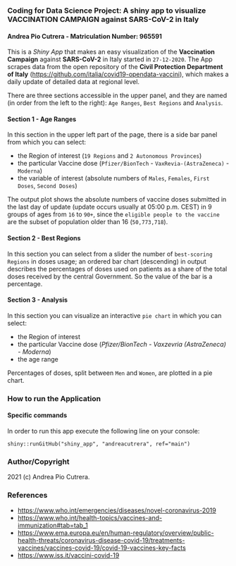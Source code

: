 ### Coding for Data Science Project: A shiny app to visualize VACCINATION CAMPAIGN against SARS-CoV-2 in Italy
#### Andrea Pio Cutrera - Matriculation Number: 965591

This is a _Shiny App_ that makes an easy visualization of the **Vaccination Campaign** against **SARS-CoV-2** in Italy started in `27-12-2020`.
The App scrapes data from the open repository of the **Civil Protection Department of Italy** (<https://github.com/italia/covid19-opendata-vaccini>), which makes a daily update of detailed data at regional level.

There are three sections accessible in the upper panel, and they are named (in order from the left to the right): `Age Ranges`, `Best Regions` and `Analysis`.

#### Section 1 - Age Ranges

In this section in the upper left part of the page, there is a side bar panel from which you can select:
- the Region of interest (`19 Regions` and `2 Autonomous Provinces`)
- the particular Vaccine dose (`Pfizer/BionTech` - `VaxRevia-(AstraZeneca)` - `Moderna`)
- the variable of interest (absolute numbers of `Males`, `Females`, `First Doses`, `Second Doses`)

The output plot shows the absolute numbers of vaccine doses submitted in the last day of update (update occurs usually at 05:00 p.m. CEST) in 9 groups of ages from `16` to `90+`, since the `eligible people to the vaccine` are the subset of population older than 16 (`50,773,718`).

#### Section 2 - Best Regions

In this section you can select from a slider the number of `best-scoring Regions` in doses usage; an ordered bar chart (descending) in output describes the percentages of doses used on patients as a share of the total doses received by the central Government. So the value of the bar is a percentage.

#### Section 3 - Analysis

In this section you can visualize an interactive `pie chart` in which you can select:
- the Region of interest
- the particular Vaccine dose (_Pfizer/BionTech - Vaxzevria (AstraZeneca) - Moderna_)
- the age range

Percentages of doses, split between `Men` and `Women`, are plotted in a pie chart.

### How to run the Application
#### Specific commands

In order to run this app execute the following line on your console:
```
shiny::runGitHub("shiny_app", "andreacutrera", ref="main")
```
### Author/Copyright
2021 (c) Andrea Pio Cutrera.

### References
- <https://www.who.int/emergencies/diseases/novel-coronavirus-2019>
- <https://www.who.int/health-topics/vaccines-and-immunization#tab=tab_1>
- <https://www.ema.europa.eu/en/human-regulatory/overview/public-health-threats/coronavirus-disease-covid-19/treatments-vaccines/vaccines-covid-19/covid-19-vaccines-key-facts>
- <https://www.iss.it/vaccini-covid-19>








